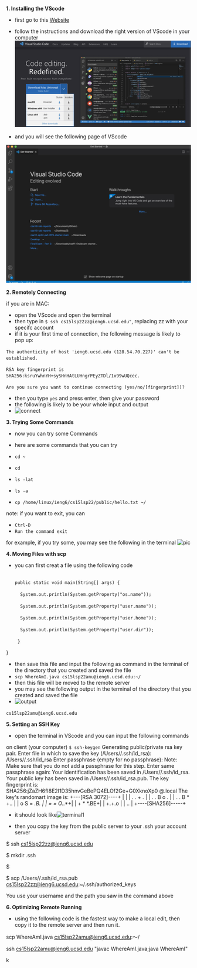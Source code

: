 **1. Installing the VScode**
- first go to this [Website](https://code.visualstudio.com/)
- follow the instructions and download the right version of VScode in your computer
![VScode1](https://github.com/hahacen/lab-report1/blob/main/%E5%B1%8F%E5%B9%95%E5%BF%AB%E7%85%A7%202022-04-10%2017.33.30.png)

- and you will see the following page of VScode

![VScode2](https://github.com/hahacen/lab-report1/blob/main/481649652336_.pic.jpg)

**2. Remotely Connecting**

if you are in MAC:
- open the VScode and open the terminal
- then type in ```$ ssh cs15lsp22zz@ieng6.ucsd.edu"```, replacing zz with your specifc account
- if it is your first time of connection, the following message is likely to pop up:

 ```The authenticity of host 'ieng6.ucsd.edu (128.54.70.227)' can't be established.```
 
 ```RSA key fingerprint is SHA256:ksruYwhnYH+sySHnHAtLUHngrPEyZTDl/1x99wUQcec.```
 
 ```Are you sure you want to continue connecting (yes/no/[fingerprint])?```

- then you type ```yes``` and press enter, then give your password
- the following is likely to be your whole input and output
- ![connect](https://github.com/hahacen/lab-report1/blob/main/%E5%B1%8F%E5%B9%95%E5%BF%AB%E7%85%A7%202022-04-10%2017.45.30.png)


**3. Trying Some Commands**
- now you can try some Commands 
- here are some commands that you can try 

- ```cd ~```
- ```cd```
- ```ls -lat```
- ```ls -a```
- ```cp /home/linux/ieng6/cs15lsp22/public/hello.txt ~/```

note: if you want to exit, you can 
- ```Ctrl-D```
- ```Run the command exit```

for example, if you try some, you may see the following in the terminal
![pic](https://github.com/hahacen/lab-report1/blob/main/471649652063_.pic.jpg)

**4. Moving Files with scp**
- you can first creat a file using the following code
  
  ```class WhereAmI {
  
  public static void main(String[] args) {
  
    System.out.println(System.getProperty("os.name"));
    
    System.out.println(System.getProperty("user.name"));
    
    System.out.println(System.getProperty("user.home"));
    
    System.out.println(System.getProperty("user.dir"));
    
   }
  
}

- then save this file and input the following as command in the terminal of the directory that you created and saved the file
- ```scp WhereAmI.java cs15lsp22amu@ieng6.ucsd.edu:~/```
- then this file will be moved to the remote server
- you may see the following output in the terminal of the directory that you created and saved the file
- ![output](https://github.com/hahacen/cse15l-lab-reports/blob/main/451649647571_.pic.jpg)

```cs15lsp22amu@ieng6.ucsd.edu```



**5. Setting an SSH Key**
- open the terminal in VScode and you can input the following commands


on client (your computer)
```$ ssh-keygen```
Generating public/private rsa key pair.
Enter file in which to save the key (/Users/<user-name>/.ssh/id_rsa): /Users/<user-name>/.ssh/id_rsa
Enter passphrase (empty for no passphrase): 
Note: Make sure that you do not add a passphrase for this step.
Enter same passphrase again: 
Your identification has been saved in /Users/<user-name>/.ssh/id_rsa.
Your public key has been saved in /Users/<user-name>/.ssh/id_rsa.pub.
The key fingerprint is:
SHA256:jZaZH6fI8E2I1D35hnvGeBePQ4ELOf2Ge+G0XknoXp0 <user-name>@<system>.local
The key's randomart image is:
+---[RSA 3072]----+
|                 |
|       . . + .   |
|      . . B o .  |
|     . . B * +.. |
|      o S = *.B. |
|       = = O.*.*+|
|        + * *.BE+|
|           +.+.o |
|             ..  |
+----[SHA256]-----+


- it should look like![terminal1](https://github.com/hahacen/cse15l-lab-reports/blob/main/461649651061_.pic.jpg)

- then you copy the key from the public server to your .ssh your account server
 
$ ssh cs15lsp22zz@ieng6.ucsd.edu
 
<Enter Password>
 
 
$ mkdir .ssh
 
$ <logout>
 

$ scp /Users/<user-name>/.ssh/id_rsa.pub cs15lsp22zz@ieng6.ucsd.edu:~/.ssh/authorized_keys
 
You use your username and the path you saw in the command above

 
 
**6. Optimizing Remote Running**
 
- using the following code is the fastest way to make a local edit, then copy it to the remote server and then run it.
 
 scp WhereAmI.java cs15lsp22amu@ieng6.ucsd.edu:～/
 
 ssh cs15lsp22amu@ieng6.ucsd.edu "javac WhereAmI.java;java WhereAmI"

 k
 
 
